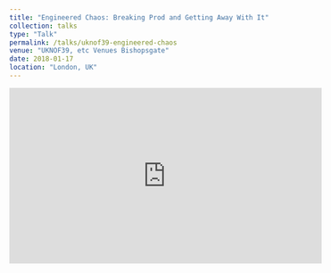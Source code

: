 ```yaml
---
title: "Engineered Chaos: Breaking Prod and Getting Away With It"
collection: talks
type: "Talk"
permalink: /talks/uknof39-engineered-chaos
venue: "UKNOF39, etc Venues Bishopsgate"
date: 2018-01-17
location: "London, UK"
---
```


<iframe width="560" height="315" src="https://www.youtube.com/embed/pew9LTfxMaw" frameborder="0" allow="autoplay; encrypted-media" allowfullscreen></iframe>

